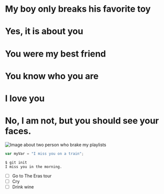 # My boy only breaks his favorite toy
# Yes, it is about you
# You were my best friend
# You know who you are
# I love you
# No, I am not, but you should see your faces.

![Image about two person who brake my playlists](https://www.excelsior.com.mx/media/inside-the-note/pictures/2024/10/24/screen-shot-2024-04-20-at-10.19.19-am.webp)

``` javascript
var myVar = "I miss you on a train";
```

```
$ git init
I miss you in the morning.
```

- [ ] Go to The Eras tour
- [ ] Cry
- [ ] Drink wine
